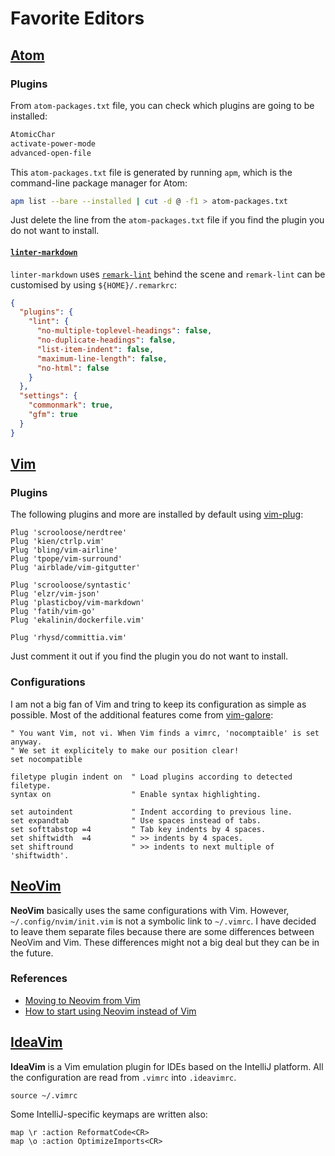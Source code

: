 # Favorite Editors

## [Atom](https://atom.io)

### Plugins

From `atom-packages.txt` file, you can check which plugins are going to be installed:

```txt
AtomicChar
activate-power-mode
advanced-open-file
```

This `atom-packages.txt` file is generated by running `apm`, which is the command-line package manager for Atom:

```bash
apm list --bare --installed | cut -d @ -f1 > atom-packages.txt
```

 Just delete the line from the `atom-packages.txt` file if you find the plugin you do not want to install.

#### [`linter-markdown`](https://atom.io/packages/linter-markdown)

`linter-markdown` uses [`remark-lint`](https://github.com/wooorm/remark-lint) behind the scene and `remark-lint` can be customised by using `${HOME}/.remarkrc`:

```json
{
  "plugins": {
    "lint": {
      "no-multiple-toplevel-headings": false,
      "no-duplicate-headings": false,
      "list-item-indent": false,
      "maximum-line-length": false,
      "no-html": false
    }
  },
  "settings": {
    "commonmark": true,
    "gfm": true
  }
}
```

## [Vim](https://vim.org)

### Plugins

The following plugins and more are installed by default using [vim-plug](https://github.com/junegunn/vim-plug):

```viml
Plug 'scrooloose/nerdtree'
Plug 'kien/ctrlp.vim'
Plug 'bling/vim-airline'
Plug 'tpope/vim-surround'
Plug 'airblade/vim-gitgutter'

Plug 'scrooloose/syntastic'
Plug 'elzr/vim-json'
Plug 'plasticboy/vim-markdown'
Plug 'fatih/vim-go'
Plug 'ekalinin/dockerfile.vim'

Plug 'rhysd/committia.vim'
```

Just comment it out if you find the plugin you do not want to install.

### Configurations

I am not a big fan of Vim and tring to keep its configuration as simple as possible. Most of the additional features come from [vim-galore](https://github.com/mhinz/vim-galore/blob/master/content/minimal-vimrc.vim):

```viml
" You want Vim, not vi. When Vim finds a vimrc, 'nocomptaible' is set anyway.
" We set it explicitely to make our position clear!
set nocompatible

filetype plugin indent on  " Load plugins according to detected filetype.
syntax on                  " Enable syntax highlighting.

set autoindent             " Indent according to previous line.
set expandtab              " Use spaces instead of tabs.
set softtabstop =4         " Tab key indents by 4 spaces.
set shiftwidth  =4         " >> indents by 4 spaces.
set shiftround             " >> indents to next multiple of 'shiftwidth'.
```

## [NeoVim](https://neovim.io/)

**NeoVim** basically uses the same configurations with Vim. However, `~/.config/nvim/init.vim` is not a symbolic link to `~/.vimrc`. I have decided to leave them separate files because there are some differences between NeoVim and Vim. These differences might not a big deal but they can be in the future.

### References

* [Moving to Neovim from Vim](https://jacky.wtf/weblog/moving-to-neovim/)
* [How to start using Neovim instead of Vim](http://veelenga.com/editors/how-to-start-using-neovim-instead-of-vim/)

## [IdeaVim](https://github.com/JetBrains/ideavim)

**IdeaVim** is a Vim emulation plugin for IDEs based on the IntelliJ platform. All the configuration are read from `.vimrc` into `.ideavimrc`.

```viml
source ~/.vimrc
```

Some IntelliJ-specific keymaps are written also:

```viml
map \r :action ReformatCode<CR>
map \o :action OptimizeImports<CR>
```
